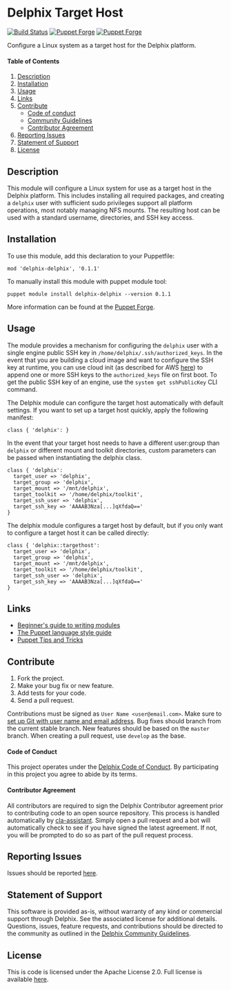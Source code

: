 # Delphix Target Host

[![Build Status](https://travis-ci.org/delphix/puppet.svg?branch=master)](https://travis-ci.org/delphix/puppet)
[![Puppet Forge](https://img.shields.io/puppetforge/v/delphix/delphix.svg)](https://forge.puppet.com/delphix/delphix)
[![Puppet Forge](https://img.shields.io/puppetforge/dt/delphix/delphix.svg)](https://forge.puppet.com/delphix/delphix)

Configure a Linux system as a target host for the Delphix platform.

#### Table of Contents
1.  [Description](#description)
2.  [Installation](#installation)
3.  [Usage](#usage)
4.  [Links](#links)
5.  [Contribute](#contribute)
    *   [Code of conduct](#code-of-conduct)
    *   [Community Guidelines](#community-guidelines)
    *   [Contributor Agreement](#contributor-agreement)
6.  [Reporting Issues](#reporting-issues)
7.  [Statement of Support](#statement-of-support)
8.  [License](#license)

## <a id="description"></a>Description

This module will configure a Linux system for use as a target host in the Delphix platform. This includes installing all required packages, and creating a `delphix` user with sufficient sudo privileges support all platform operations, most notably managing NFS mounts.  The resulting host can be used with a standard username, directories, and SSH key access.

## <a id="installation"></a>Installation

To use this module, add this declaration to your Puppetfile:

`mod 'delphix-delphix', '0.1.1'`

To manually install this module with puppet module tool:

`puppet module install delphix-delphix --version 0.1.1`

More information can be found at the [Puppet Forge](https://forge.puppet.com/delphix/delphix).

## <a id="usage"></a>Usage

The module provides a mechanism for configuring the `delphix` user with a single engine public SSH key in `/home/delphix/.ssh/authorized_keys`. In the event that you are building a cloud image and want to configure the SSH key at runtime, you can use cloud init (as described for AWS [here](https://docs.aws.amazon.com/AWSEC2/latest/UserGuide/user-data.html)) to append one or more SSH keys to the `authorized_keys` file on first boot. To get the public SSH key of an engine, use the `system get sshPublicKey` CLI command.

The Delphix module can configure the target host automatically with default settings. If you want to set up a target host quickly, apply the following manifest:

```
class { 'delphix': }
```

In the event that your target host needs to have a different user:group than `delphix` or different mount and toolkit directories, custom parameters can be passed when instantiating the delphix class.

```
class { 'delphix':
  target_user => 'delphix',
  target_group => 'delphix',
  target_mount => '/mnt/delphix',
  target_toolkit => '/home/delphix/toolkit',
  target_ssh_user => 'delphix',
  target_ssh_key => 'AAAAB3Nza[...]qXfdaQ=='
}
```

The delphix module configures a target host by default, but if you only want to configure a target host it can be called directly:

```
class { 'delphix::targethost':
  target_user => 'delphix',
  target_group => 'delphix',
  target_mount => '/mnt/delphix',
  target_toolkit => '/home/delphix/toolkit',
  target_ssh_user => 'delphix',
  target_ssh_key => 'AAAAB3Nza[...]qXfdaQ=='
}
```

## <a id="links"></a>Links

*   [Beginner's guide to writing modules](https://puppet.com/docs/puppet/5.5/bgtm.html)
*   [The Puppet language style guide](https://puppet.com/docs/puppet/5.5/style_guide.html)
*   [Puppet Tips and Tricks](https://www.kumari.net/index.php/system-adminstration/85-puppet-tips-and-tricks)

## <a id="contribute"></a>Contribute

1.  Fork the project.
2.  Make your bug fix or new feature.
3.  Add tests for your code.
4.  Send a pull request.

Contributions must be signed as `User Name <user@email.com>`. Make sure to [set up Git with user name and email address](https://git-scm.com/book/en/v2/Getting-Started-First-Time-Git-Setup). Bug fixes should branch from the current stable branch. New features should be based on the `master` branch. When creating a pull request, use `develop` as the base. 

#### <a id="code-of-conduct"></a>Code of Conduct

This project operates under the [Delphix Code of Conduct](https://delphix.github.io/code-of-conduct.html). By participating in this project you agree to abide by its terms.

#### <a id="contributor-agreement"></a>Contributor Agreement

All contributors are required to sign the Delphix Contributor agreement prior to contributing code to an open source repository. This process is handled automatically by [cla-assistant](https://cla-assistant.io/). Simply open a pull request and a bot will automatically check to see if you have signed the latest agreement. If not, you will be prompted to do so as part of the pull request process.

## <a id="reporting_issues"></a>Reporting Issues

Issues should be reported [here](https://github.com/delphix/puppet/issues).

## <a id="statement-of-support"></a>Statement of Support

This software is provided as-is, without warranty of any kind or commercial support through Delphix. See the associated license for additional details. Questions, issues, feature requests, and contributions should be directed to the community as outlined in the [Delphix Community Guidelines](https://delphix.github.io/community-guidelines.html).

## <a id="license"></a>License

This is code is licensed under the Apache License 2.0. Full license is available [here](./LICENSE).
